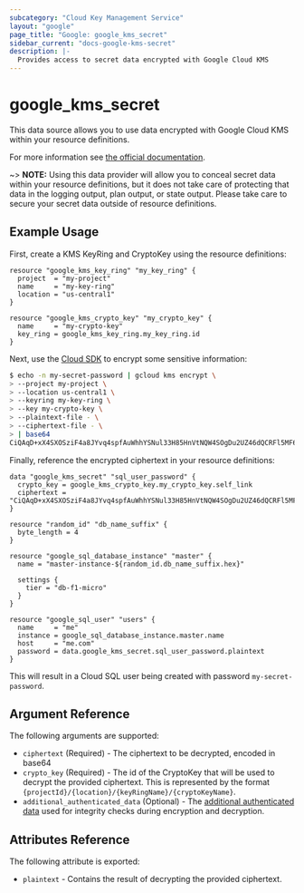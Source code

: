 ```yaml
---
subcategory: "Cloud Key Management Service"
layout: "google"
page_title: "Google: google_kms_secret"
sidebar_current: "docs-google-kms-secret"
description: |-
  Provides access to secret data encrypted with Google Cloud KMS
---
```


# google\_kms\_secret

This data source allows you to use data encrypted with Google Cloud KMS
within your resource definitions.

For more information see
[the official documentation](https://cloud.google.com/kms/docs/encrypt-decrypt).

~> **NOTE:** Using this data provider will allow you to conceal secret data within your
resource definitions, but it does not take care of protecting that data in the
logging output, plan output, or state output.  Please take care to secure your secret
data outside of resource definitions.

## Example Usage

First, create a KMS KeyRing and CryptoKey using the resource definitions:

```hcl
resource "google_kms_key_ring" "my_key_ring" {
  project  = "my-project"
  name     = "my-key-ring"
  location = "us-central1"
}

resource "google_kms_crypto_key" "my_crypto_key" {
  name     = "my-crypto-key"
  key_ring = google_kms_key_ring.my_key_ring.id
}
```

Next, use the [Cloud SDK](https://cloud.google.com/sdk/gcloud/reference/kms/encrypt) to encrypt some
sensitive information:

```bash
$ echo -n my-secret-password | gcloud kms encrypt \
> --project my-project \
> --location us-central1 \
> --keyring my-key-ring \
> --key my-crypto-key \
> --plaintext-file - \
> --ciphertext-file - \
> | base64
CiQAqD+xX4SXOSziF4a8JYvq4spfAuWhhYSNul33H85HnVtNQW4SOgDu2UZ46dQCRFl5MF6ekabviN8xq+F+2035ZJ85B+xTYXqNf4mZs0RJitnWWuXlYQh6axnnJYu3kDU=
```

Finally, reference the encrypted ciphertext in your resource definitions:

```hcl
data "google_kms_secret" "sql_user_password" {
  crypto_key = google_kms_crypto_key.my_crypto_key.self_link
  ciphertext = "CiQAqD+xX4SXOSziF4a8JYvq4spfAuWhhYSNul33H85HnVtNQW4SOgDu2UZ46dQCRFl5MF6ekabviN8xq+F+2035ZJ85B+xTYXqNf4mZs0RJitnWWuXlYQh6axnnJYu3kDU="
}

resource "random_id" "db_name_suffix" {
  byte_length = 4
}

resource "google_sql_database_instance" "master" {
  name = "master-instance-${random_id.db_name_suffix.hex}"

  settings {
    tier = "db-f1-micro"
  }
}

resource "google_sql_user" "users" {
  name     = "me"
  instance = google_sql_database_instance.master.name
  host     = "me.com"
  password = data.google_kms_secret.sql_user_password.plaintext
}
```

This will result in a Cloud SQL user being created with password `my-secret-password`.

## Argument Reference

The following arguments are supported:

* `ciphertext` (Required) - The ciphertext to be decrypted, encoded in base64
* `crypto_key` (Required) - The id of the CryptoKey that will be used to
  decrypt the provided ciphertext. This is represented by the format
  `{projectId}/{location}/{keyRingName}/{cryptoKeyName}`.
* `additional_authenticated_data` (Optional) - The [additional authenticated data](https://cloud.google.com/kms/docs/additional-authenticated-data) used for integrity checks during encryption and decryption.

## Attributes Reference

The following attribute is exported:

* `plaintext` - Contains the result of decrypting the provided ciphertext.
